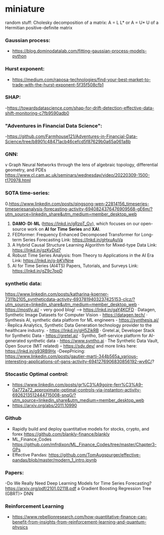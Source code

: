 # miniature

random stuff:
Cholesky decomposition of a matrix: A = L L* or A = U* U of a Hermitian positive-definite matrix 

### Gaussian process:
- https://blog.dominodatalab.com/fitting-gaussian-process-models-python


### Hurst exponent: 
- https://medium.com/raposa-technologies/find-your-best-market-to-trade-with-the-hurst-exponent-5f35f508cfb1

### SHAP:
-https://towardsdatascience.com/shap-for-drift-detection-effective-data-shift-monitoring-c7fb9590adb0

### "Adventures in Financial Data Science":
-https://github.com/Farmhouse121/Adventures-in-Financial-Data-Science/tree/b8901c48471acb46cefcd5f87629b0a65a061a8b

### GNN:
v Graph Neural Networks through the lens of algebraic topology, differential geometry, and PDEs https://www.cl.cam.ac.uk/seminars/wednesday/video/20220309-1500-t170978.html

### SOTA time-series:
0.https://www.linkedin.com/posts/qingsong-wen-22814156_timeseries-timeseriesanalysis-forecasting-activity-6940824376476909568-gE6m/?utm_source=linkedin_share&utm_medium=member_desktop_web
1. 𝐃𝐀𝐌𝐎-𝐃𝐈-𝐌𝐋 (https://lnkd.in/gRzpT_Gv), which focuses on our open-source work on 𝐀𝐈 𝐟𝐨𝐫 𝐓𝐢𝐦𝐞 𝐒𝐞𝐫𝐢𝐞𝐬 and 𝐗𝐀𝐈.
2. FEDformer: Frequency Enhanced Decomposed Transformer for Long-term Series Forecasting
Link: https://lnkd.in/gHxuAuVa
3. A Hybrid Causal Structure Learning Algorithm for Mixed-type Data
Link: https://lnkd.in/gzKyDid7
4. Robust Time Series Analysis: from Theory to Applications in the AI Era
Link: https://lnkd.in/g-bKVNne
5. AI for Time Series (AI4TS) Papers, Tutorials, and Surveys
Link: https://lnkd.in/gZ9c7ppD

### synthetic data:
https://www.linkedin.com/posts/katharina-koerner-7311b2105_syntheticdata-activity-6937819403237425153-cIcz/?utm_source=linkedin_share&utm_medium=member_desktop_web
· https://mostly.ai/ - very good blog! --> https://lnkd.in/gaY4KCFD
· Datagen, Synthetic Image Datasets for Computer Vision - https://datagen.tech/
· Synthesis AI, synthetic data platform for ML engineers - https://synthesis.ai/
· Replica Analytics, Synthetic Data Generation technology provider to the healthcare industry. - https://lnkd.in/gH5ZikRB
· Gretel.ai, Developer Stack for Synthetic Data - https://gretel.ai/
· Syntho, Self-service platform for AI-generated synthetic data - https://www.syntho.ai
· The Synthetic Data Vault, Open Source (MIT related) – https://sdv.dev/ and more links here: https://lnkd.in/g93RB9Hx
-DeepPricing: https://www.linkedin.com/posts/gautier-marti-344b565a_various-interesting-applications-of-gans-activity-6941276906830856192-wv6C/?

### Stocastic Optimal control:
- https://www.linkedin.com/posts/gr%C3%A9goire-ferr%C3%A9-0a772a72_approximate-optimal-controls-via-instanton-activity-6926213512444715008-snqG/?utm_source=linkedin_share&utm_medium=member_desktop_web
- https://arxiv.org/abs/2011.10990

### Github
- Rapidly build and deploy quantitative models for stocks, crypto, and forex https://github.com/blankly-finance/blankly
- ML_Finance_Codes https://github.com/mfrdixon/ML_Finance_Codes/tree/master/Chapter3-GPs
- Effective Pandas: https://github.com/TomAugspurger/effective-pandas/blob/master/modern_1_intro.ipynb

### Papers:
-Do We Really Need Deep Learning Models for Time Series Forecasting? https://arxiv.org/pdf/2101.02118.pdf a Gradient Boosting Regression Tree (GBRT)> DNN

### Reinforcement Learning
- https://www.rebellionresearch.com/how-quantitative-finance-can-benefit-from-insights-from-reinforcement-learning-and-quantum-physics
